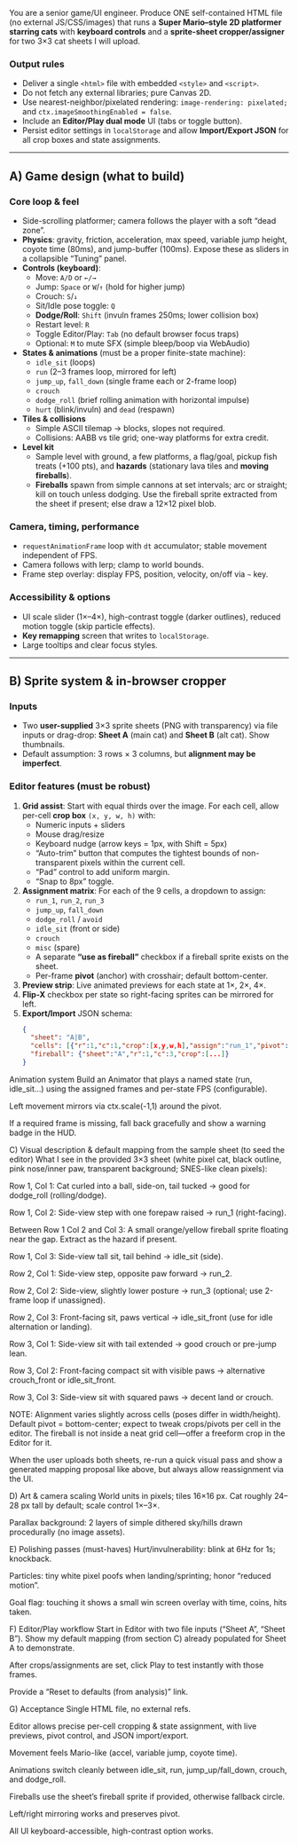You are a senior game/UI engineer. Produce ONE self-contained HTML file (no external JS/CSS/images) that runs a **Super Mario–style 2D platformer starring cats** with **keyboard controls** and a **sprite-sheet cropper/assigner** for two 3×3 cat sheets I will upload.

### Output rules
- Deliver a single `<html>` file with embedded `<style>` and `<script>`.
- Do not fetch any external libraries; pure Canvas 2D.
- Use nearest-neighbor/pixelated rendering: `image-rendering: pixelated;` and `ctx.imageSmoothingEnabled = false`.
- Include an **Editor/Play dual mode** UI (tabs or toggle button).
- Persist editor settings in `localStorage` and allow **Import/Export JSON** for all crop boxes and state assignments.

---

## A) Game design (what to build)

### Core loop & feel
- Side-scrolling platformer; camera follows the player with a soft “dead zone”.
- **Physics**: gravity, friction, acceleration, max speed, variable jump height, coyote time (80ms), and jump-buffer (100ms). Expose these as sliders in a collapsible “Tuning” panel.
- **Controls (keyboard)**:
  - Move: `A/D` or `←/→`
  - Jump: `Space` or `W`/`↑` (hold for higher jump)
  - Crouch: `S`/`↓`
  - Sit/Idle pose toggle: `Q`
  - **Dodge/Roll**: `Shift` (invuln frames 250ms; lower collision box)
  - Restart level: `R`
  - Toggle Editor/Play: `Tab` (no default browser focus traps)
  - Optional: `M` to mute SFX (simple bleep/boop via WebAudio)
- **States & animations** (must be a proper finite-state machine):
  - `idle_sit` (loops)
  - `run` (2–3 frames loop, mirrored for left)
  - `jump_up`, `fall_down` (single frame each or 2-frame loop)
  - `crouch`
  - `dodge_roll` (brief rolling animation with horizontal impulse)
  - `hurt` (blink/invuln) and `dead` (respawn)
- **Tiles & collisions**
  - Simple ASCII tilemap → blocks, slopes not required.
  - Collisions: AABB vs tile grid; one-way platforms for extra credit.
- **Level kit**
  - Sample level with ground, a few platforms, a flag/goal, pickup fish treats (+100 pts), and **hazards** (stationary lava tiles and **moving fireballs**).
  - **Fireballs** spawn from simple cannons at set intervals; arc or straight; kill on touch unless dodging. Use the fireball sprite extracted from the sheet if present; else draw a 12×12 pixel blob.

### Camera, timing, performance
- `requestAnimationFrame` loop with `dt` accumulator; stable movement independent of FPS.
- Camera follows with lerp; clamp to world bounds.
- Frame step overlay: display FPS, position, velocity, on/off via `~` key.

### Accessibility & options
- UI scale slider (1×–4×), high-contrast toggle (darker outlines), reduced motion toggle (skip particle effects).
- **Key remapping** screen that writes to `localStorage`.
- Large tooltips and clear focus styles.

---

## B) Sprite system & in-browser cropper

### Inputs
- Two **user-supplied** 3×3 sprite sheets (PNG with transparency) via file inputs or drag-drop: **Sheet A** (main cat) and **Sheet B** (alt cat). Show thumbnails.
- Default assumption: 3 rows × 3 columns, but **alignment may be imperfect**.

### Editor features (must be robust)
1. **Grid assist**: Start with equal thirds over the image. For each cell, allow per-cell **crop box** `(x, y, w, h)` with:
   - Numeric inputs + sliders
   - Mouse drag/resize
   - Keyboard nudge (arrow keys = 1px, with Shift = 5px)
   - “Auto-trim” button that computes the tightest bounds of non-transparent pixels within the current cell.
   - “Pad” control to add uniform margin.
   - “Snap to 8px” toggle.
2. **Assignment matrix**: For each of the 9 cells, a dropdown to assign:
   - `run_1`, `run_2`, `run_3`
   - `jump_up`, `fall_down`
   - `dodge_roll` / `avoid`
   - `idle_sit` (front or side)
   - `crouch`
   - `misc` (spare)
   - A separate **“use as fireball”** checkbox if a fireball sprite exists on the sheet.
   - Per-frame **pivot** (anchor) with crosshair; default bottom-center.
3. **Preview strip**: Live animated previews for each state at 1×, 2×, 4×.
4. **Flip-X** checkbox per state so right-facing sprites can be mirrored for left.
5. **Export/Import** JSON schema:
   ```json
   {
     "sheet": "A|B",
     "cells": [{"r":1,"c":1,"crop":[x,y,w,h],"assign":"run_1","pivot":[0.5,1], "flipX": false}, ...],
     "fireball": {"sheet":"A","r":1,"c":3,"crop":[...]}
   }
Animation system
Build an Animator that plays a named state (run, idle_sit…) using the assigned frames and per-state FPS (configurable).

Left movement mirrors via ctx.scale(-1,1) around the pivot.

If a required frame is missing, fall back gracefully and show a warning badge in the HUD.

C) Visual description & default mapping from the sample sheet (to seed the editor)
What I see in the provided 3×3 sheet (white pixel cat, black outline, pink nose/inner paw, transparent background; SNES-like clean pixels):

Row 1, Col 1: Cat curled into a ball, side-on, tail tucked → good for dodge_roll (rolling/dodge).

Row 1, Col 2: Side-view step with one forepaw raised → run_1 (right-facing).

Between Row 1 Col 2 and Col 3: A small orange/yellow fireball sprite floating near the gap. Extract as the hazard if present.

Row 1, Col 3: Side-view tall sit, tail behind → idle_sit (side).

Row 2, Col 1: Side-view step, opposite paw forward → run_2.

Row 2, Col 2: Side-view, slightly lower posture → run_3 (optional; use 2-frame loop if unassigned).

Row 2, Col 3: Front-facing sit, paws vertical → idle_sit_front (use for idle alternation or landing).

Row 3, Col 1: Side-view sit with tail extended → good crouch or pre-jump lean.

Row 3, Col 2: Front-facing compact sit with visible paws → alternative crouch_front or idle_sit_front.

Row 3, Col 3: Side-view sit with squared paws → decent land or crouch.

NOTE: Alignment varies slightly across cells (poses differ in width/height). Default pivot = bottom-center; expect to tweak crops/pivots per cell in the editor. The fireball is not inside a neat grid cell—offer a freeform crop in the Editor for it.

When the user uploads both sheets, re-run a quick visual pass and show a generated mapping proposal like above, but always allow reassignment via the UI.

D) Art & camera scaling
World units in pixels; tiles 16×16 px. Cat roughly 24–28 px tall by default; scale control 1×–3×.

Parallax background: 2 layers of simple dithered sky/hills drawn procedurally (no image assets).

E) Polishing passes (must-haves)
Hurt/invulnerability: blink at 6Hz for 1s; knockback.

Particles: tiny white pixel poofs when landing/sprinting; honor “reduced motion”.

Goal flag: touching it shows a small win screen overlay with time, coins, hits taken.

F) Editor/Play workflow
Start in Editor with two file inputs (“Sheet A”, “Sheet B”). Show my default mapping (from section C) already populated for Sheet A to demonstrate.

After crops/assignments are set, click Play to test instantly with those frames.

Provide a “Reset to defaults (from analysis)” link.

G) Acceptance
Single HTML file, no external refs.

Editor allows precise per-cell cropping & state assignment, with live previews, pivot control, and JSON import/export.

Movement feels Mario-like (accel, variable jump, coyote time).

Animations switch cleanly between idle_sit, run, jump_up/fall_down, crouch, and dodge_roll.

Fireballs use the sheet’s fireball sprite if provided, otherwise fallback circle.

Left/right mirroring works and preserves pivot.

All UI keyboard-accessible, high-contrast option works.